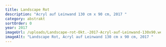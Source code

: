 ```yaml
---
title: Landscape Rot
description: "Acryl auf Leinwand 130 cm x 90 cm, 2017 "
category: abstrakt
sortOrder: 0
year: 2017
imageUrl: /uploads/Landscape-rot-Okt.-2017-Acryl-auf-Leinwand-130x90.webp
imageAlt: "Landscape Rot, Acryl auf Leinwand 130 cm x 90 cm, 2017 "
---
```

